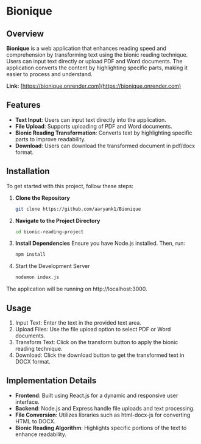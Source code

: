 # Bionique

## Overview

**Bionique** is a web application that enhances reading speed and comprehension by transforming text using the bionic reading technique. Users can input text directly or upload PDF and Word documents. The application converts the content by highlighting specific parts, making it easier to process and understand.

**Link:** [https://bionique.onrender.com](https://bionique.onrender.com)

## Features

- **Text Input**: Users can input text directly into the application.
- **File Upload**: Supports uploading of PDF and Word documents.
- **Bionic Reading Transformation**: Converts text by highlighting specific parts to improve readability.
- **Download**: Users can download the transformed document in pdf/docx format.

## Installation

To get started with this project, follow these steps:

1. **Clone the Repository**

   ```bash
   git clone https://github.com/aaryank1/Bionique

2. **Navigate to the Project Directory**

   ```bash
   cd bionic-reading-project


3. **Install Dependencies**
Ensure you have Node.js installed. Then, run:

   ```bash
   npm install

4. Start the Development Server
   ```bash
   nodemon index.js
The application will be running on http://localhost:3000.

## Usage
1. Input Text: Enter the text in the provided text area.
2. Upload Files: Use the file upload option to select PDF or Word documents.
3. Transform Text: Click on the transform button to apply the bionic reading technique.
4. Download: Click the download button to get the transformed text in DOCX format.

## Implementation Details
- **Frontend**: Built using React.js for a dynamic and responsive user interface.
- **Backend**: Node.js and Express handle file uploads and text processing.
- **File Conversion**: Utilizes libraries such as html-docx-js for converting HTML to DOCX.
- **Bionic Reading Algorithm**: Highlights specific portions of the text to enhance readability.
